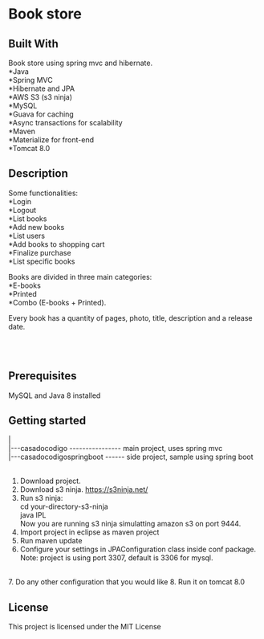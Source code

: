 # Book store

## Built With
Book store using spring mvc and hibernate.
<br>
*Java<br>
*Spring MVC<br>
*Hibernate and JPA<br>
*AWS S3 (s3 ninja)<br>
*MySQL<br>
*Guava for caching<br>
*Async transactions for scalability<br>
*Maven<br>
*Materialize for front-end<br>
*Tomcat 8.0


## Description
Some functionalities:<br>
*Login<br>
*Logout<br>
*List books<br>
*Add new books<br>
*List users<br>
*Add books to shopping cart<br>
*Finalize purchase<br>
*List specific books<br>


Books are divided in three main categories:<br>
*E-books<br>
*Printed<br>
*Combo (E-books + Printed).<br>

Every book has a quantity of pages, photo, title, description and a release date.

<br><br>

## Prerequisites
MySQL and Java 8 installed


## Getting started
|<br>
|---casadocodigo ---------------- main project, uses spring mvc<br>
|---casadocodigospringboot ------ side project, sample using spring boot<br>
<br>
1. Download project.<br>
2. Download s3 ninja. https://s3ninja.net/<br>
3. Run s3 ninja: <br>
cd your-directory-s3-ninja<br>
java IPL<br>
Now you are running s3 ninja simulatting amazon s3 on port 9444.<br>
4. Import project in eclipse as maven project<br>
5. Run maven update<br>
6. Configure your settings in JPAConfiguration class inside conf package.<br>
Note: project is using port 3307, default is 3306 for mysql.
<br>
7. Do any other configuration that you would like
8. Run it on tomcat 8.0





## License
This project is licensed under the MIT License

